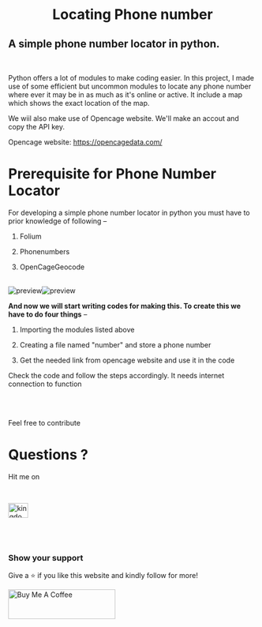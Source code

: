 <center><h1>Locating Phone number</h1></center>

<h2>A simple phone number locator in python.</h2>

<br>

Python offers a lot of modules to make coding easier. In this project, I made use of some efficient but uncommon modules to locate any phone number where ever it may be in as much as it's online or active. It include a map which shows the exact location of the map.

We wiil also make use of Opencage website. We'll make an accout and copy the API key. 




Opencage website: https://opencagedata.com/
<br>

<h1>Prerequisite for Phone Number Locator</h1>

For developing a simple phone number locator in python you must have to prior knowledge of following –<br>

1. Folium<br>

2. Phonenumbers<br>

3. OpenCageGeocode<br>

<br>
<img alt="preview" src="images/pic-1"><img alt="preview" src="images/pic-2">



<b>And now we will start writing codes for making this. To create this we have to do four things</b> –<br>

1. Importing the modules listed above<br>

2. Creating a file named "number" and store a phone number <br>

3. Get the needed link from opencage website and use it in the code</br>

<p> Check the code and follow the steps accordingly. It needs internet connection to function</p> 

<br>

<br>



  Feel free to contribute

</p>

 

<h1>Questions ?</h1>

<p>Hit me on</p><br>

<a href="https://twitter.com/kingdom2203" target="blank"><img align="center" src="https://raw.githubusercontent.com/rahuldkjain/github-profile-readme-generator/master/src/images/icons/Social/twitter.svg" alt="kingdom2203" height="30" width="40" /></a>

<br>
<br>

<h3>Show your support</h3>

Give a ⭐ if you like this website and kindly follow for more!
 
<a href="https://www.buymeacoffee.com/kdom2227U" target="_blank"><img src="https://cdn.buymeacoffee.com/buttons/v2/default-yellow.png" alt="Buy Me A Coffee" height= "60px" width= "217px" ></a>


